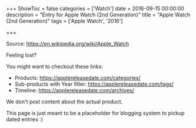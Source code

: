 +++
ShowToc = false
categories = ['Watch']
date = 2016-09-15 00:00:00
description = "Entry for Apple Watch (2nd Generation)"
title = "Apple Watch (2nd Generation)"
tags = ['Apple Watch', '2016']

+++

Source: https://en.wikipedia.org/wiki/Apple_Watch

Feeling lost?

You might want to checkout these links:
- Products: https://applereleasedate.com/categories/
- Sub-products with Year filter: https://applereleasedate.com/tags/
- Timeline: https://applereleasedate.com/archives/

We don't post content about the actual product. 



This page is just meant to be a placeholder for blogging system to pickup dated entries :)



